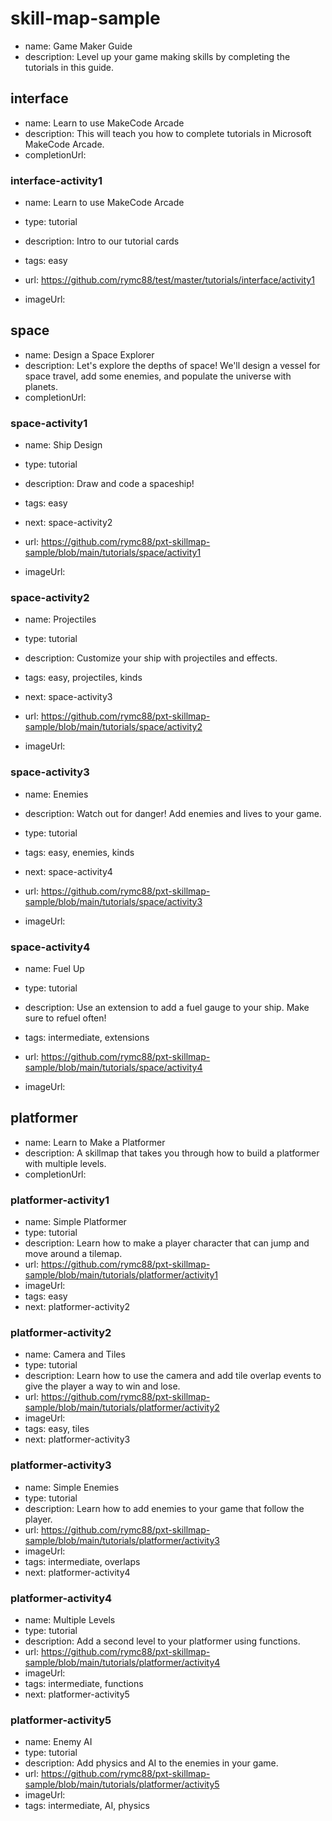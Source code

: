 # skill-map-sample
* name: Game Maker Guide
* description: Level up your game making skills by completing the tutorials in this guide.

## interface
* name: Learn to use MakeCode Arcade
* description: This will teach you how to complete tutorials in Microsoft MakeCode Arcade.
* completionUrl: 

### interface-activity1

* name: Learn to use MakeCode Arcade
* type: tutorial
* description: Intro to our tutorial cards
* tags: easy

* url: https://github.com/rymc88/test/master/tutorials/interface/activity1
* imageUrl: 

## space
* name: Design a Space Explorer
* description: Let's explore the depths of space! We'll design a vessel for space travel, add some enemies, and populate the universe with planets.
* completionUrl: 

### space-activity1

* name: Ship Design
* type: tutorial
* description: Draw and code a spaceship!
* tags: easy
* next: space-activity2

* url: https://github.com/rymc88/pxt-skillmap-sample/blob/main/tutorials/space/activity1
* imageUrl: 

### space-activity2

* name: Projectiles
* type: tutorial
* description: Customize your ship with projectiles and effects.
* tags: easy, projectiles, kinds
* next: space-activity3

* url: https://github.com/rymc88/pxt-skillmap-sample/blob/main/tutorials/space/activity2
* imageUrl: 

### space-activity3

* name: Enemies
* description: Watch out for danger! Add enemies and lives to your game.
* type: tutorial
* tags: easy, enemies, kinds
* next: space-activity4

* url: https://github.com/rymc88/pxt-skillmap-sample/blob/main/tutorials/space/activity3
* imageUrl: 

### space-activity4

* name: Fuel Up
* type: tutorial
* description: Use an extension to add a fuel gauge to your ship. Make sure to refuel often!
* tags: intermediate, extensions


* url: https://github.com/rymc88/pxt-skillmap-sample/blob/main/tutorials/space/activity4
* imageUrl: 



## platformer
* name: Learn to Make a Platformer
* description: A skillmap that takes you through how to build a platformer with multiple levels.
* completionUrl: 

### platformer-activity1

* name: Simple Platformer
* type: tutorial
* description: Learn how to make a player character that can jump and move around a tilemap.
* url: https://github.com/rymc88/pxt-skillmap-sample/blob/main/tutorials/platformer/activity1
* imageUrl: 
* tags: easy
* next: platformer-activity2

### platformer-activity2

* name: Camera and Tiles
* type: tutorial
* description: Learn how to use the camera and add tile overlap events to give the player a way to win and lose.
* url: https://github.com/rymc88/pxt-skillmap-sample/blob/main/tutorials/platformer/activity2
* imageUrl: 
* tags: easy, tiles
* next: platformer-activity3

### platformer-activity3

* name: Simple Enemies
* type: tutorial
* description: Learn how to add enemies to your game that follow the player.
* url: https://github.com/rymc88/pxt-skillmap-sample/blob/main/tutorials/platformer/activity3
* imageUrl: 
* tags: intermediate, overlaps
* next: platformer-activity4

### platformer-activity4

* name: Multiple Levels
* type: tutorial
* description: Add a second level to your platformer using functions.
* url: https://github.com/rymc88/pxt-skillmap-sample/blob/main/tutorials/platformer/activity4
* imageUrl: 
* tags: intermediate, functions
* next: platformer-activity5

### platformer-activity5

* name: Enemy AI
* type: tutorial
* description: Add physics and AI to the enemies in your game.
* url: https://github.com/rymc88/pxt-skillmap-sample/blob/main/tutorials/platformer/activity5
* imageUrl: 
* tags: intermediate, AI, physics
